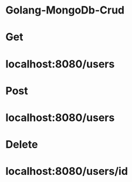 # Golang-MongoDb-Crud
<h1>Get</h1><h1>localhost:8080/users</h1>
<h1>Post</h1>
<h1>localhost:8080/users</h1>
<h1>Delete</h1>
<h1>localhost:8080/users/id</h1>
